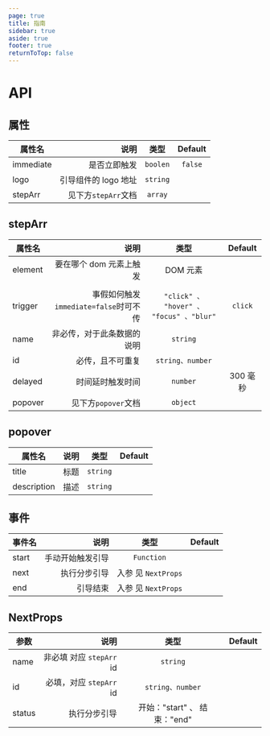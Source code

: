 ```yaml
---
page: true
title: 指南
sidebar: true
aside: true
footer: true
returnToTop: false
---
```


# API

## 属性

| 属性名    |                 说明 |   类型   | Default |
| --------- | -------------------: | :------: | :-----: |
| immediate |         是否立即触发 | `boolen` | `false` |
| logo      | 引导组件的 logo 地址 | `string` |         |
| stepArr   |  见下方`stepArr`文档 | `array`  |         |

## stepArr

| 属性名  |                                   说明 |                   类型                   | Default  |
| ------- | -------------------------------------: | :--------------------------------------: | :------: |
| element |                要在哪个 dom 元素上触发 |                 DOM 元素                 |
|         |
| trigger | 事假如何触发 `immediate=false`时可不传 | `"click" 、 "hover" 、 "focus" 、"blur"` | `click`  |
| name    |             非必传，对于此条数据的说明 |                 `string`                 |          |
| id      |                       必传，且不可重复 |             `string、number`             |          |
| delayed |                       时间延时触发时间 |                 `number`                 | 300 毫秒 |
| popover |                    见下方`popover`文档 |                 `object`                 |          |

## popover

| 属性名      | 说明 |   类型   | Default |
| ----------- | ---: | :------: | :-----: |
| title       | 标题 | `string` |         |
| description | 描述 | `string` |         |

## 事件

| 事件名 |             说明 |        类型         | Default |
| ------ | ---------------: | :-----------------: | :-----: |
| start  | 手动开始触发引导 |     `Function`      |         |
| next   |     执行分步引导 | 入参 见 `NextProps` |         |
| end    |         引导结束 | 入参 见 `NextProps` |         |

## NextProps

| 参数   |                     说明 |             类型             | Default |
| ------ | -----------------------: | :--------------------------: | :-----: |
| name   | 非必填 对应 `stepArr` id |           `string`           |         |
| id     |  必填，对应 `stepArr` id |       `string、number`       |         |
| status |             执行分步引导 | 开始："start" 、 结束："end" |         |
